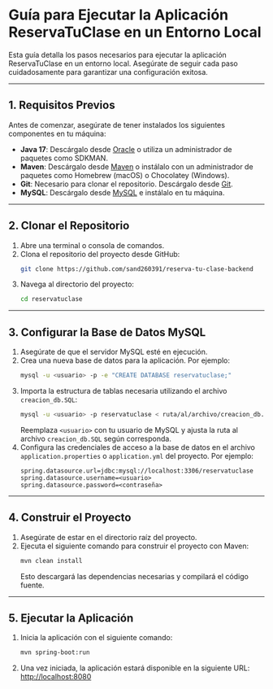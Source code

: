 # Guía para Ejecutar la Aplicación ReservaTuClase en un Entorno Local

Esta guía detalla los pasos necesarios para ejecutar la aplicación ReservaTuClase en un entorno local. Asegúrate de seguir cada paso cuidadosamente para garantizar una configuración exitosa.

---

## 1. Requisitos Previos

Antes de comenzar, asegúrate de tener instalados los siguientes componentes en tu máquina:

- **Java 17**: Descárgalo desde [Oracle](https://www.oracle.com/java/technologies/javase-jdk17-downloads.html) o utiliza un administrador de paquetes como SDKMAN.
- **Maven**: Descárgalo desde [Maven](https://maven.apache.org/) o instálalo con un administrador de paquetes como Homebrew (macOS) o Chocolatey (Windows).
- **Git**: Necesario para clonar el repositorio. Descárgalo desde [Git](https://git-scm.com/).
- **MySQL**: Descárgalo desde [MySQL](https://dev.mysql.com/downloads/) e instálalo en tu máquina.

---

## 2. Clonar el Repositorio

1. Abre una terminal o consola de comandos.
2. Clona el repositorio del proyecto desde GitHub:
   ```bash
   git clone https://github.com/sand260391/reserva-tu-clase-backend
   ```
3. Navega al directorio del proyecto:
   ```bash
   cd reservatuclase
   ```

---

## 3. Configurar la Base de Datos MySQL

1. Asegúrate de que el servidor MySQL esté en ejecución.
2. Crea una nueva base de datos para la aplicación. Por ejemplo:
   ```bash
   mysql -u <usuario> -p -e "CREATE DATABASE reservatuclase;"
   ```
3. Importa la estructura de tablas necesaria utilizando el archivo `creacion_db.SQL`:
   ```bash
   mysql -u <usuario> -p reservatuclase < ruta/al/archivo/creacion_db.SQL
   ```
   Reemplaza `<usuario>` con tu usuario de MySQL y ajusta la ruta al archivo `creacion_db.SQL` según corresponda.
4. Configura las credenciales de acceso a la base de datos en el archivo `application.properties` o `application.yml` del proyecto. Por ejemplo:
   ```properties
   spring.datasource.url=jdbc:mysql://localhost:3306/reservatuclase
   spring.datasource.username=<usuario>
   spring.datasource.password=<contraseña>
   ```

---

## 4. Construir el Proyecto

1. Asegúrate de estar en el directorio raíz del proyecto.
2. Ejecuta el siguiente comando para construir el proyecto con Maven:
   ```bash
   mvn clean install
   ```
   Esto descargará las dependencias necesarias y compilará el código fuente.

---

## 5. Ejecutar la Aplicación

1. Inicia la aplicación con el siguiente comando:
   ```bash
   mvn spring-boot:run
   ```
2. Una vez iniciada, la aplicación estará disponible en la siguiente URL:
   [http://localhost:8080](http://localhost:8080)
